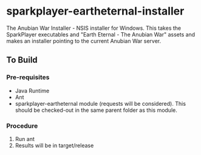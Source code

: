 # sparkplayer-eartheternal-installer

The Anubian War Installer - NSIS installer for Windows. This takes the SparkPlayer executables and
"Earth Eternal - The Anubian War" assets and makes an installer pointing to the current Anubian War
server. 

## To Build

### Pre-requisites

 * Java Runtime
 * Ant
 * sparkplayer-eartheternal module (requests will be considered). This should be checked-out in the 
   same parent folder as this module.
 
### Procedure

 1. Run ant
 1. Results will be in target/release
